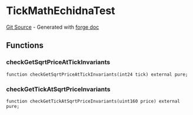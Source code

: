 # TickMathEchidnaTest
[Git Source](https://github.com/uniswap/v4-core/blob/d4185626c68e29de37023e453623d44cb9c12b51/src/test/TickMathEchidnaTest.sol) - Generated with [forge doc](https://book.getfoundry.sh/reference/forge/forge-doc)


## Functions
### checkGetSqrtPriceAtTickInvariants


```solidity
function checkGetSqrtPriceAtTickInvariants(int24 tick) external pure;
```

### checkGetTickAtSqrtPriceInvariants


```solidity
function checkGetTickAtSqrtPriceInvariants(uint160 price) external pure;
```

